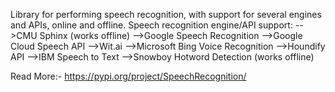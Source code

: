 Library for performing speech recognition, with support for several engines and APIs, online and offline.
Speech recognition engine/API support:
    -->CMU Sphinx (works offline)
    -->Google Speech Recognition
    -->Google Cloud Speech API
    -->Wit.ai
    -->Microsoft Bing Voice Recognition
    -->Houndify API
    -->IBM Speech to Text
    -->Snowboy Hotword Detection (works offline)

Read More:- https://pypi.org/project/SpeechRecognition/